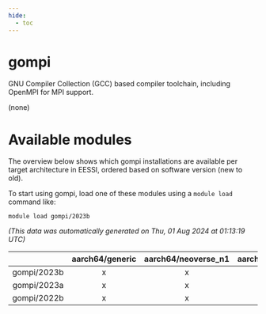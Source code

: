 ```yaml
---
hide:
  - toc
---
```


gompi
=====


GNU Compiler Collection (GCC) based compiler toolchain, including OpenMPI for MPI support.

(none)
# Available modules


The overview below shows which gompi installations are available per target architecture in EESSI, ordered based on software version (new to old).

To start using gompi, load one of these modules using a `module load` command like:

```shell
module load gompi/2023b
```

*(This data was automatically generated on Thu, 01 Aug 2024 at 01:13:19 UTC)*  

| |aarch64/generic|aarch64/neoverse_n1|aarch64/neoverse_v1|x86_64/generic|x86_64/amd/zen2|x86_64/amd/zen3|x86_64/intel/haswell|x86_64/intel/skylake_avx512|
| :---: | :---: | :---: | :---: | :---: | :---: | :---: | :---: | :---: |
|gompi/2023b|x|x|x|x|x|x|x|x|
|gompi/2023a|x|x|x|x|x|x|x|x|
|gompi/2022b|x|x|x|x|x|x|x|x|
